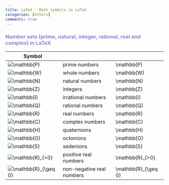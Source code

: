 ```yaml
---
title: LaTeX - Math symbols in LaTeX
categories: [Others]
comments: true
---
```


### <font color= 977FD7> Number sets (prime, natural, integer, rational, real and complex) in LaTeX</font>

Symbol | &nbsp; | &nbsp;
--- | --- | ---
<img src="https://s0.wp.com/latex.php?latex=%5Cmathbb%7BP%7D&#038;bg=ffffff&#038;fg=000&#038;s=0&#038;c=20201002" alt="&#92;mathbb{P}" title="&#92;mathbb{P}" class="latex" /> | prime numbers  | \mathbb{P}
<img src="https://s0.wp.com/latex.php?latex=%5Cmathbb%7BW%7D&#038;bg=ffffff&#038;fg=000&#038;s=0&#038;c=20201002" alt="&#92;mathbb{W}" title="&#92;mathbb{W}" class="latex" /> | whole numbers | \mathbb{W}
<img src="https://s0.wp.com/latex.php?latex=%5Cmathbb%7BN%7D&#038;bg=ffffff&#038;fg=000&#038;s=0&#038;c=20201002" alt="&#92;mathbb{N}" title="&#92;mathbb{N}" class="latex" /> | natural numbers | \mathbb{N}
<img src="https://s0.wp.com/latex.php?latex=%5Cmathbb%7BZ%7D&#038;bg=ffffff&#038;fg=000&#038;s=0&#038;c=20201002" alt="&#92;mathbb{Z}" title="&#92;mathbb{Z}" class="latex" /> | integers | \mathbb{Z}
<img src="https://s0.wp.com/latex.php?latex=%5Cmathbb%7BI%7D&#038;bg=ffffff&#038;fg=000&#038;s=0&#038;c=20201002" alt="&#92;mathbb{I}" title="&#92;mathbb{I}" class="latex" /> | irrational numbers | \mathbb{I}
<img src="https://s0.wp.com/latex.php?latex=%5Cmathbb%7BQ%7D&#038;bg=ffffff&#038;fg=000&#038;s=0&#038;c=20201002" alt="&#92;mathbb{Q}" title="&#92;mathbb{Q}" class="latex" /> | rational numbers | \mathbb{Q}
<img src="https://s0.wp.com/latex.php?latex=%5Cmathbb%7BR%7D&#038;bg=ffffff&#038;fg=000&#038;s=0&#038;c=20201002" alt="&#92;mathbb{R}" title="&#92;mathbb{R}" class="latex" /> | real numbers | \mathbb{R}
<img src="https://s0.wp.com/latex.php?latex=%5Cmathbb%7BC%7D&#038;bg=ffffff&#038;fg=000&#038;s=0&#038;c=20201002" alt="&#92;mathbb{C}" title="&#92;mathbb{C}" class="latex" /> | complex numbers | \mathbb{C}
<img src="https://s0.wp.com/latex.php?latex=%5Cmathbb%7BH%7D&#038;bg=ffffff&#038;fg=000&#038;s=0&#038;c=20201002" alt="&#92;mathbb{H}" title="&#92;mathbb{H}" class="latex" /> | quaternions | \mathbb{H}
<img src="https://s0.wp.com/latex.php?latex=%5Cmathbb%7BO%7D&#038;bg=ffffff&#038;fg=000&#038;s=0&#038;c=20201002" alt="&#92;mathbb{O}" title="&#92;mathbb{O}" class="latex" /> | octonions | \mathbb{O}
<img src="https://s0.wp.com/latex.php?latex=%5Cmathbb%7BS%7D&#038;bg=ffffff&#038;fg=000&#038;s=0&#038;c=20201002" alt="&#92;mathbb{S}" title="&#92;mathbb{S}" class="latex" /> | sedenions | \mathbb{S}
<img src="https://s0.wp.com/latex.php?latex=%5Cmathbb%7BR%7D_%7B%3E0%7D&#038;bg=ffffff&#038;fg=000&#038;s=0&#038;c=20201002" alt="&#92;mathbb{R}_{&gt;0}" title="&#92;mathbb{R}_{&gt;0}" class="latex" /> | positive real numbers | \mathbb{R}_{&gt;0}
<img src="https://s0.wp.com/latex.php?latex=%5Cmathbb%7BR%7D_%7B%5Cgeq0%7D&#038;bg=ffffff&#038;fg=000&#038;s=0&#038;c=20201002" alt="&#92;mathbb{R}_{&#92;geq0}" title="&#92;mathbb{R}_{&#92;geq0}" class="latex" /> |  non-negative real numbers | \mathbb{R}_{\geq 0}
